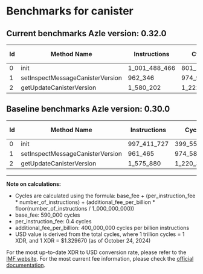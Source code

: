 # Benchmarks for canister

## Current benchmarks Azle version: 0.32.0

| Id  | Method Name                      | Instructions  | Cycles      | USD           | USD/Million Calls | Change                              |
| --- | -------------------------------- | ------------- | ----------- | ------------- | ----------------- | ----------------------------------- |
| 0   | init                             | 1_001_488_466 | 801_185_386 | $0.0010653122 | $1_065.31         | <font color="red">+4_076_739</font> |
| 1   | setInspectMessageCanisterVersion | 962_346       | 974_938     | $0.0000012963 | $1.29             | <font color="red">+881</font>       |
| 2   | getUpdateCanisterVersion         | 1_580_202     | 1_222_080   | $0.0000016250 | $1.62             | <font color="red">+4_322</font>     |

## Baseline benchmarks Azle version: 0.30.0

| Id  | Method Name                      | Instructions | Cycles      | USD           | USD/Million Calls |
| --- | -------------------------------- | ------------ | ----------- | ------------- | ----------------- |
| 0   | init                             | 997_411_727  | 399_554_690 | $0.0005312759 | $531.27           |
| 1   | setInspectMessageCanisterVersion | 961_465      | 974_586     | $0.0000012959 | $1.29             |
| 2   | getUpdateCanisterVersion         | 1_575_880    | 1_220_352   | $0.0000016227 | $1.62             |

---

**Note on calculations:**

- Cycles are calculated using the formula: base_fee + (per_instruction_fee \* number_of_instructions) + (additional_fee_per_billion \* floor(number_of_instructions / 1_000_000_000))
- base_fee: 590_000 cycles
- per_instruction_fee: 0.4 cycles
- additional_fee_per_billion: 400_000_000 cycles per billion instructions
- USD value is derived from the total cycles, where 1 trillion cycles = 1 XDR, and 1 XDR = $1.329670 (as of October 24, 2024)

For the most up-to-date XDR to USD conversion rate, please refer to the [IMF website](https://www.imf.org/external/np/fin/data/rms_sdrv.aspx).
For the most current fee information, please check the [official documentation](https://internetcomputer.org/docs/current/developer-docs/gas-cost#execution).
